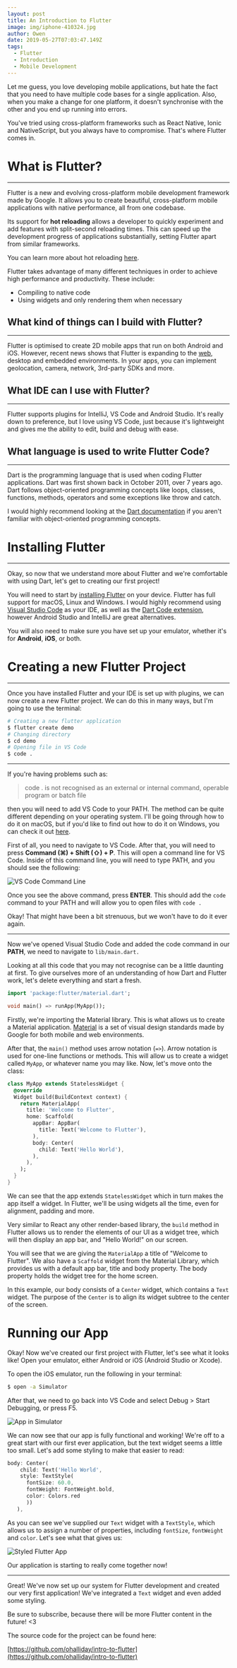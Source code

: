 ```yaml
---
layout: post
title: An Introduction to Flutter
image: img/iphone-410324.jpg
author: Owen
date: 2019-05-27T07:03:47.149Z
tags: 
  - Flutter
  - Introduction
  - Mobile Development
---
```


Let me guess, you love developing mobile applications, but hate the fact that you need to have multiple code bases for a single application. Also, when you make a change for one platform, it doesn't synchronise with the other and you end up running into errors.

You've tried using cross-platform frameworks such as React Native, Ionic and NativeScript, but you always have to compromise. That's where Flutter comes in.
# What is Flutter?
---
Flutter is a new and evolving cross-platform mobile development framework made by Google. It allows you to create beautiful, cross-platform mobile applications with native performance, all from one codebase.

Its support for **hot reloading** allows a developer to quickly experiment and add features with split-second reloading times. This can speed up the development progress of applications substantially, setting Flutter apart from similar frameworks.

You can learn more about hot reloading [here](https://flutter.dev/docs/development/tools/hot-reload).

Flutter takes advantage of many different techniques in order to achieve high performance and productivity. These include:

- Compiling to native code
- Using widgets and only rendering them when necessary

## What kind of things can I build with Flutter?

---

Flutter is optimised to create 2D mobile apps that run on both Android and iOS. However, recent news shows that Flutter is expanding to the [web](https://medium.com/flutter-io/hummingbird-building-flutter-for-the-web-e687c2a023a8), desktop and embedded environments. In your apps, you can implement geolocation, camera, network, 3rd-party SDKs and more. 

## What IDE can I use with Flutter?
---
Flutter supports plugins for IntelliJ, VS Code and Android Studio. It's really down to preference, but I love using VS Code, just because it's lightweight and gives me the ability to edit, build and debug with ease. 
## What language is used to write Flutter Code?
---
Dart is the programming language that is used when coding Flutter applications. Dart was first shown back in October 2011, over 7 years ago. Dart follows object-oriented programming concepts like loops, classes, functions, methods, operators and some exceptions like throw and catch. 

I would highly recommend looking at the [Dart documentation](https://dart.dev/guides) if you aren't familiar with object-oriented programming concepts.

# Installing Flutter
---
Okay, so now that we understand more about Flutter and we're comfortable with using Dart, let's get to creating our first project!

You will need to start by [installing Flutter](https://flutter.dev/docs/get-started/install) on your device. Flutter has full support for macOS, Linux and Windows. I would highly recommend using [Visual Studio Code](https://code.visualstudio.com/) as your IDE, as well as the [Dart Code extension](https://marketplace.visualstudio.com/items?itemName=Dart-Code.flutter), however Android Studio and IntelliJ are great alternatives.

You will also need to make sure you have set up your emulator, whether it's for **Android**, **iOS**, or both.

# Creating a new Flutter Project
---

Once you have installed Flutter and your IDE is set up with plugins, we can now create a new Flutter project. We can do this in many ways, but I'm going to use the terminal:

``` bash
# Creating a new flutter application 
$ flutter create demo
# Changing directory 
$ cd demo
# Opening file in VS Code
$ code .
```

---
If you're having problems such as: 

> code . is not recognised as an external or internal command, operable program or batch file

then you will need to add VS Code to your PATH. The method can be quite different depending on your operating system. I'll be going through how to do it on macOS, but if you'd like to find out how to do it on Windows, you can check it out [here](https://stackoverflow.com/questions/46638944/code-is-not-recognized-as-an-internal-or-external-command).

First of all, you need to navigate to VS Code. After that, you will need to press **Command (⌘) + Shift (⇧) + P**. This will open a command line for VS Code. Inside of this command line, you will need to type PATH, and you should see the following:

![VS Code Command Line](img/pathvscode.png)

Once you see the above command, press **ENTER**. This should add the `code` command to your PATH and will allow you to open files with `code .`

Okay! That might have been a bit strenuous, but we won't have to do it ever again.

---
 Now we've opened Visual Studio Code and added the code command in our **PATH**, we need to navigate to `lib/main.dart.`

Looking at all this code that you may not recognise can be a little daunting at first. To give ourselves more of an understanding of how Dart and Flutter work, let's delete everything and start a fresh. 

```dart
import 'package:flutter/material.dart';

void main() => runApp(MyApp());
```
Firstly, we're importing the Material library. This is what allows us to create a Material application. [Material](https://material.io/) is a set of visual design standards made by Google for both mobile and web environments.

After that, the `main()` method uses arrow notation (`=>`). Arrow notation is used for one-line functions or methods. This will allow us to create a widget called `MyApp`, or whatever name you may like. Now, let's move onto the class:

```dart
class MyApp extends StatelessWidget {
  @override
  Widget build(BuildContext context) {
    return MaterialApp(
      title: 'Welcome to Flutter',
      home: Scaffold(
        appBar: AppBar(
          title: Text('Welcome to Flutter'),
        ),
        body: Center(
          child: Text('Hello World'),
        ),
      ),
    );
  }
}
```
We can see that the app extends `StatelessWidget` which in turn makes the app itself a widget. In Flutter, we'll be using widgets all the time, even for alignment, padding and more.

Very similar to React any other render-based library, the `build` method in Flutter allows us to render the elements of our UI as a widget tree, which will then display an app bar, and "Hello World!" on our screen.

You will see that we are giving the `MaterialApp` a title of "Welcome to Flutter". We also have a `Scaffold` widget from the Material Library, which provides us with a default app bar, title and body property. The body property holds the widget tree for the home screen. 

In this example, our body consists of a `Center` widget, which contains a `Text` widget. The purpose of the `Center` is to align its widget subtree to the center of the screen. 

# Running our App

Okay! Now we've created our first project with Flutter, let's see what it looks like! Open your emulator, either Android or iOS (Android Studio or Xcode).

To open the iOS emulator, run the following in your terminal:

``` bash
$ open -a Simulator
```
After that, we need to go back into VS Code and select Debug > Start Debugging, or press F5.

![App in Simulator](img/introtoflutterapp.png)

We can now see that our app is fully functional and working! We're off to a great start with our first ever application, but the text widget seems a little too small. Let's add some styling to make that easier to read:

``` dart
body: Center(
    child: Text('Hello World', 
    style: TextStyle(
      fontSize: 60.0,
      fontWeight: FontWeight.bold,
      color: Colors.red
      ))
   ),

```

As you can see we've supplied our `Text` widget with a `TextStyle`, which allows us to assign a number of properties, including `fontSize`, `fontWeight` and `color`. Let's see what that gives us:

![Styled Flutter App](img/styledflutterapp.png)

Our application is starting to really come together now!

---

Great! We've now set up our system for Flutter development and created our very first application! We've integrated a `Text` widget and even added some styling.

Be sure to subscribe, because there will be more Flutter content in the future! <3

The source code for the project can be found here:

[https://github.com/ohalliday/intro-to-flutter](https://github.com/ohalliday/intro-to-flutter)











